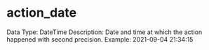 # action_date

Data Type: DateTime
Description: Date and time at which the action happened with second precision.
Example: 2021-09-04 21:34:15